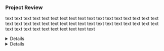 ### Project Review 
text text text text text text text text text text text text text text text text text text text text text text text text text text text text 
text text text text text text text text text text text text text text text text 

<details>
<b><summary>Text1</summary></b>
text: https://fuadlibilisim.org \
text: https://fuadlibilisim.org \
text: https://fuadlibilisim.org 
</details>

<details>
<b><summary>Text1</summary></b>
text: https://fuadlibilisim.org \
text: https://fuadlibilisim.org \
text: https://fuadlibilisim.org 
  <details>
  <b><summary>undertext1</summary></b>
  undertext1: https://fuadlibilisim.org \
  undertext1: https://fuadlibilisim.org \
  undertext1: https://fuadlibilisim.org \
  </details>

</details>
